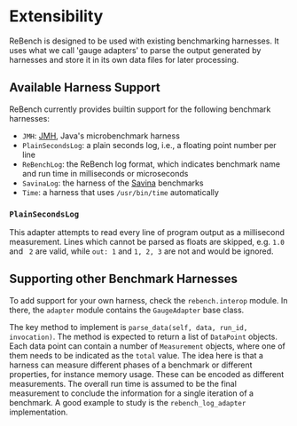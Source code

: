 # Extensibility

ReBench is designed to be used with existing benchmarking harnesses.
It uses what we call 'gauge adapters' to parse the output generated by harnesses
and store it in its own data files for later processing.

## Available Harness Support

ReBench currently provides builtin support for the following benchmark harnesses:

- `JMH`: [JMH](http://openjdk.java.net/projects/code-tools/jmh/), Java's microbenchmark harness
- `PlainSecondsLog`: a plain seconds log, i.e., a floating point number per line
- `ReBenchLog`: the ReBench log format, which indicates benchmark name and run time in milliseconds or microseconds
- `SavinaLog`: the harness of the [Savina](https://github.com/shamsimam/savina) benchmarks
- `Time`: a harness that uses `/usr/bin/time` automatically

### `PlainSecondsLog`
This adapter attempts to read every line of program output as a millisecond
measurement. Lines which cannot be parsed as floats are skipped, e.g. `1.0` and
`  2 ` are valid, while `out: 1` and `1, 2, 3` are not and would be ignored.

## Supporting other Benchmark Harnesses

To add support for your own harness, check the `rebench.interop` module.
In there, the `adapter` module contains the `GaugeAdapter` base class.

The key method to implement is `parse_data(self, data, run_id, invocation)`.
The method is expected to return a list of `DataPoint` objects.
Each data point can contain a number of `Measurement` objects, where one of
them needs to be indicated as the `total` value.
The idea here is that a harness can measure different phases of a benchmark
or different properties, for instance memory usage.
These can be encoded as different measurements. The overall run time is
assumed to be the final measurement to conclude the information for a single
iteration of a benchmark.
A good example to study is the `rebench_log_adapter` implementation.
